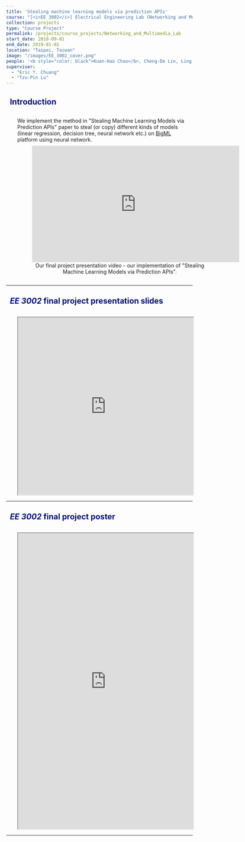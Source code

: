 ```yaml
---
title: 'Stealing machine learning models via prediction APIs'
course: "[<i>EE 3002</i>] Electrical Engineering Lab (Networking and Multimedia)"
collection: projects
type: "Course Project"
permalink: /projects/course_projects/Networking_and_Multimedia_Lab
start_date: 2018-09-01
end_date: 2019-01-01
location: "Taipei, Taiwan"
image: "/images/EE_3002_cover.png"
people: '<b style="color: black">Kuan-Hao Chao</b>, Cheng-De Lin, Ling-Yu Li'
superviser:
  - "Eric Y. Chuang"
  - "Tzu-Pin Lu"
---
```


<h2 style="color: #000f70"> <i class="fas fa-dot-circle" style="font-size:18px;"></i> &nbsp;&nbsp;Introduction </h2>

<div style="margin-left: 30px">
  <p style="margin-top: 30px">
  We implement the method in "Stealing Machine Learning Models via Prediction APIs" paper to steal (or copy) different kinds of models (linear regression, decision tree, neural network etc.) on <a href="https://bigml.com/" target="_blank">BigML</a> platform using neural network.
  </p>
  <figure style="width: 100%; text-align: center; display: inline-block;margin-top:-6px">
    <iframe width="560" height="315" src="https://www.youtube.com/embed/qnmovkiNusw" frameborder="0" allow="accelerometer; autoplay; clipboard-write; encrypted-media; gyroscope; picture-in-picture" allowfullscreen></iframe>   
    <figcaption style="text-align: center;">Our final project presentation video - our implementation of "Stealing Machine Learning Models via Prediction APIs".
    </figcaption>
  </figure>
</div>

---

<h2 style="color: #000f70"> <i class="fas fa-dot-circle" style="font-size:18px;"></i> &nbsp;&nbsp;<i>EE 3002</i> final project presentation slides </h2>

<div style="margin-left: 30px">
  <p style="margin-top: 30px">
  </p>

<iframe src="http://storage.khchao.com/Networking%20and%20Multimedia%20Lab/final_demo.pdf" width="100%" height="480"></iframe>
</div>

---

<h2 style="color: #000f70"> <i class="fas fa-dot-circle" style="font-size:18px;"></i> &nbsp;&nbsp;<i>EE 3002</i> final project poster </h2>

<div style="margin-left: 30px">
  <p style="margin-top: 30px">
  </p>
<iframe src="http://storage.khchao.com/Networking%20and%20Multimedia%20Lab/poster.pdf" width="100%" height="800"></iframe>

</div>

---
